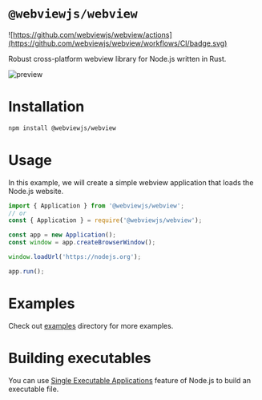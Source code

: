 # `@webviewjs/webview`

![https://github.com/webviewjs/webview/actions](https://github.com/webviewjs/webview/workflows/CI/badge.svg)

Robust cross-platform webview library for Node.js written in Rust.

![preview](https://github.com/twlite/webview/raw/main/assets/preview.png)

# Installation

```bash
npm install @webviewjs/webview
```

# Usage

In this example, we will create a simple webview application that loads the Node.js website.

```javascript
import { Application } from '@webviewjs/webview';
// or
const { Application } = require('@webviewjs/webview');

const app = new Application();
const window = app.createBrowserWindow();

window.loadUrl('https://nodejs.org');

app.run();
```

# Examples

Check out [examples](./examples) directory for more examples.

# Building executables

You can use [Single Executable Applications](https://nodejs.org/api/single-executable-applications.html) feature of Node.js to build an executable file.
